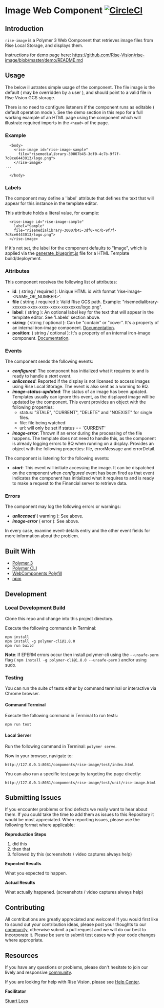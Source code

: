 # Image Web Component [![CircleCI](https://circleci.com/gh/Rise-Vision/rise-image/tree/master.svg?style=svg)](https://circleci.com/gh/Rise-Vision/rise-image/tree/master)

## Introduction

`rise-image` is a Polymer 3 Web Component that retrieves image files from Rise Local Storage, and displays them.

Instructions for demo page here:
https://github.com/Rise-Vision/rise-image/blob/master/demo/README.md

## Usage

The below illustrates simple usage of the component. The file image is the default ( may be overridden by a user ), and should point to a valid file in Rise Vision GCS storage.

There is no need to configure listeners if the component runs as editable ( default operation mode ). See the demo section in this repo for a full working example of an HTML page using the component which will illustrate required imports in the `<head>` of the page.

### Example

```
  <body>
    <rise-image id="rise-image-sample"
      file="risemedialibrary-30007b45-3df0-4c7b-9f7f-7d8ce6443013/logo.png">
    </rise-image>
...

  </body>
```

### Labels

The component may define a 'label' attribute that defines the text that will appear for this instance in the template editor.

This attribute holds a literal value, for example:

```
  <rise-image id="rise-image-sample"
    label="Sample"
    file="risemedialibrary-30007b45-3df0-4c7b-9f7f-7d8ce6443013/logo.png">
  </rise-image>
```

If it's not set, the label for the component defaults to "Image", which is applied via the   [generate_blueprint.js](https://github.com/Rise-Vision/html-template-library/blob/master/generate_blueprint.js) file for a HTML Template build/deployment.

### Attributes

This component receives the following list of attributes:

- **id**: ( string / required ): Unique HTML id with format 'rise-image-<NAME_OR_NUMBER>'.
- **file** ( string / required ): Valid Rise GCS path. Example: "risemedialibrary-xxxxxx-xxxx-xxxx-xxxx-xxxxxxxx/logo.png".
- **label**: ( string ): An optional label key for the text that will appear in the template editor. See 'Labels' section above.
- **sizing**: ( string / optional ): Can be "contain" or "cover". It's a property of an internal iron-image component. [Documentation](https://www.webcomponents.org/element/@polymer/iron-image/elements/iron-image#property-sizing).
- **position**: ( string / optional ):  It's a property of an internal iron-image component. [Documentation](https://www.webcomponents.org/element/@polymer/iron-image/elements/iron-image#property-position).

### Events

The component sends the following events:

- **_configured_**: The component has initialized what it requires to and is ready to handle a _start_ event.
- **_unlicensed_**: Reported if the display is not licensed to access images using Rise Local Storage. The event is also sent as a warning to BQ.
- **_image-status-updated_**: The status of an image has been updated. Templates usually can ignore this event, as the displayed image will be updated by the component. This event provides an object with the following properties:
    - status: "STALE", "CURRENT", "DELETE" and "NOEXIST" for single files.
    - file: file being watched
    - url: will only be set if status == 'CURRENT'
- **_image-error_**: Thrown if an error during the processing of the file happens. The template does not need to handle this, as the component is already logging errors to BQ when running on a display. Provides an object with the following properties: file, errorMessage and errorDetail.

The component is listening for the following events:

- **_start_**: This event will initiate accessing the image. It can be dispatched on the component when _configured_ event has been fired as that event indicates the component has initialized what it requires to and is ready to make a request to the Financial server to retrieve data.

### Errors

The component may log the following errors or warnings:

- **_unlicensed_** ( warning ): See above.
- **_image-error_** ( error ): See above.

In every case, examine event-details entry and the other event fields for more information about the problem.

## Built With
- [Polymer 3](https://www.polymer-project.org/)
- [Polymer CLI](https://github.com/Polymer/tools/tree/master/packages/cli)
- [WebComponents Polyfill](https://www.webcomponents.org/polyfills/)
- [npm](https://www.npmjs.org)

## Development

### Local Development Build
Clone this repo and change into this project directory.

Execute the following commands in Terminal:

```
npm install
npm install -g polymer-cli@1.8.0
npm run build
```

**Note**: If EPERM errors occur then install polymer-cli using the `--unsafe-perm` flag ( `npm install -g polymer-cli@1.8.0 --unsafe-perm` ) and/or using sudo.

### Testing
You can run the suite of tests either by command terminal or interactive via Chrome browser.

#### Command Terminal
Execute the following command in Terminal to run tests:

```
npm run test
```

#### Local Server
Run the following command in Terminal: `polymer serve`.

Now in your browser, navigate to:

```
http://127.0.0.1:8081/components/rise-image/test/index.html
```
You can also run a specific test page by targeting the page directly:

```
http://127.0.0.1:8081/components/rise-image/test/unit/rise-image.html
```

## Submitting Issues
If you encounter problems or find defects we really want to hear about them. If you could take the time to add them as issues to this Repository it would be most appreciated. When reporting issues, please use the following format where applicable:

**Reproduction Steps**

1. did this
2. then that
3. followed by this (screenshots / video captures always help)

**Expected Results**

What you expected to happen.

**Actual Results**

What actually happened. (screenshots / video captures always help)

## Contributing
All contributions are greatly appreciated and welcome! If you would first like to sound out your contribution ideas, please post your thoughts to our [community](https://help.risevision.com/hc/en-us/community/topics), otherwise submit a pull request and we will do our best to incorporate it. Please be sure to submit test cases with your code changes where appropriate.

## Resources
If you have any questions or problems, please don't hesitate to join our lively and responsive [community](https://help.risevision.com/hc/en-us/community/topics).

If you are looking for help with Rise Vision, please see [Help Center](https://help.risevision.com/hc/en-us).

**Facilitator**

[Stuart Lees](https://github.com/stulees "Stuart Lees")
